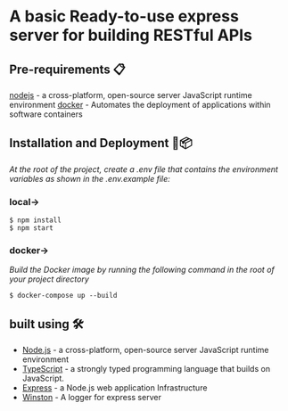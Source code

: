 # A basic Ready-to-use express server for building RESTful APIs

## Pre-requirements 📋

[nodejs](https://nodejs.org/es/) - a cross-platform, open-source server JavaScript runtime environment
[docker](https://www.docker.com) - Automates the deployment of applications within software containers

## Installation and Deployment 🔧📦

_At the root of the project, create a .env file that contains the environment variables as shown in the .env.example file:_

### local->

```
$ npm install
$ npm start
```

### docker->
_Build the Docker image by running the following command in the root of your project directory_

```
$ docker-compose up --build
```

## built using 🛠️

- [Node.js](https://nodejs.org/es/) - a cross-platform, open-source server JavaScript runtime environment
- [TypeScript](https://www.typescriptlang.org/) - a strongly typed programming language that builds on JavaScript.
- [Express](https://expressjs.com/es/) - a Node.js web application Infrastructure
- [Winston](https://github.com/winstonjs/winston) - A logger for express server

